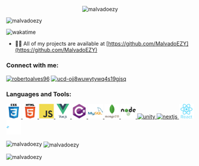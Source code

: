 <p align="center"> <img src="https://lh3.googleusercontent.com/pw/AM-JKLV6bDMHko6GgJiRSEt1Wt6LHO2oJBFJyixkoVFt7lcA4_Fo_9uxlinZfcY7xYk0Q2O1U5n4BZ4CG7p6-3H2uTt_cq_Atu8dk40GjjQ_oXwvLcjO43XH_iHRKlvkuSGyKXmh1CPv6A-5qssZuNO033gG=w850-h220-no?authuser=1" alt="malvadoezy" /> </p>
 

<p align="left"> <img src="https://komarev.com/ghpvc/?username=malvadoezy&label=Profile%20views&color=0e75b6&style=flat" alt="malvadoezy" /> </p>
<img src="https://wakatime.com/badge/user/c8dbad0a-9f32-401b-a7f3-6b37eb0e17df.svg" alt="wakatime">

- 👨‍💻 All of my projects are available at [https://github.com/MalvadoEZY](https://github.com/MalvadoEZY)

<h3 align="left">Connect with me:</h3>
<p align="left">
<a href="https://linkedin.com/in/robertoalves96" target="blank"><img align="center" src="https://raw.githubusercontent.com/rahuldkjain/github-profile-readme-generator/master/src/images/icons/Social/linked-in-alt.svg" alt="robertoalves96" height="30" width="40" /></a>
<a href="https://www.youtube.com/c/ucd-ojj8wuwytywq4s19gjsq" target="blank"><img align="center" src="https://raw.githubusercontent.com/rahuldkjain/github-profile-readme-generator/master/src/images/icons/Social/youtube.svg" alt="ucd-ojj8wuwytywq4s19gjsq" height="30" width="40" /></a>
</p>

<h3 align="left">Languages and Tools:</h3>
<p align="left">
  <a href="https://www.w3schools.com/css/" target="_blank" rel="noreferrer"> <img src="https://raw.githubusercontent.com/devicons/devicon/master/icons/css3/css3-original-wordmark.svg" alt="css3" width="40" height="40"/> </a>
  <a href="https://www.w3.org/html/" target="_blank" rel="noreferrer"> <img src="https://raw.githubusercontent.com/devicons/devicon/master/icons/html5/html5-original-wordmark.svg" alt="html5" width="40" height="40"/> </a>
  <a href="https://developer.mozilla.org/en-US/docs/Web/JavaScript" target="_blank" rel="noreferrer"> <img src="https://raw.githubusercontent.com/devicons/devicon/master/icons/javascript/javascript-original.svg" alt="javascript" width="40" height="40"/> </a>
  <a href="https://vuejs.org/" target="_blank" rel="noreferrer"> <img src="https://raw.githubusercontent.com/devicons/devicon/master/icons/vuejs/vuejs-original-wordmark.svg" alt="vuejs" width="40" height="40"/> </a>
  <a href="https://www.w3schools.com/cs/" target="_blank" rel="noreferrer"> <img src="https://raw.githubusercontent.com/devicons/devicon/master/icons/csharp/csharp-original.svg" alt="csharp" width="40" height="40"/> </a>
  <a href="https://www.mysql.com/" target="_blank" rel="noreferrer"> <img src="https://raw.githubusercontent.com/devicons/devicon/master/icons/mysql/mysql-original-wordmark.svg" alt="mysql" width="40" height="40"/> </a>
  <a href="https://www.mongodb.com/" target="_blank" rel="noreferrer"> <img src="https://raw.githubusercontent.com/devicons/devicon/master/icons/mongodb/mongodb-original-wordmark.svg" alt="mongodb" width="40" height="40"/> </a>
  <a href="https://nodejs.org" target="_blank" rel="noreferrer"> <img src="https://raw.githubusercontent.com/devicons/devicon/master/icons/nodejs/nodejs-original-wordmark.svg" alt="nodejs" width="40" height="40"/> </a>
  <a href="https://unity.com/" target="_blank" rel="noreferrer"> <img src="https://www.vectorlogo.zone/logos/unity3d/unity3d-icon.svg" alt="unity" width="40" height="40"/> </a>
  <a href="https://nextjs.org/" target="_blank" rel="noreferrer"> <img src="https://cdn.jsdelivr.net/npm/devicons@2.2.0/devicon/icons/nextjs/nextjs-original-wordmark.svg" alt="nextjs" width="40" height="40"/> </a>
  <a href="https://reactjs.org/" target="_blank" rel="noreferrer"> <img src="https://raw.githubusercontent.com/devicons/devicon/master/icons/react/react-original-wordmark.svg" alt="react" width="40" height="40"/> </a>
  <a href="https://tailwindcss.com/" target="_blank" rel="noreferrer"> <img src="https://raw.githubusercontent.com/devicons/devicon/master/icons/tailwindcss/tailwindcss-original-wordmark.svg" alt="tailwindcss" width="40" height="40"/> </a>
</p>

<p><img align="left" src="https://github-readme-stats.vercel.app/api/top-langs?username=malvadoezy&show_icons=true&locale=en&layout=compact" alt="malvadoezy" /></p>

<p>&nbsp;<img align="center" src="https://github-readme-stats.vercel.app/api?username=malvadoezy&show_icons=true&locale=en" alt="malvadoezy" /></p>

<p><img align="center" src="https://github-readme-streak-stats.herokuapp.com/?user=malvadoezy&" alt="malvadoezy" /></p>
